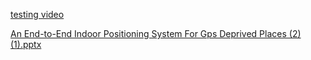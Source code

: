 



[testing video](https://github.com/user-attachments/assets/0199d2ac-1bc6-45a5-aa21-f178204c57aa
)

[An End-to-End Indoor Positioning System For Gps Deprived Places (2) (1).pptx](https://github.com/user-attachments/files/20759201/An.End-to-End.Indoor.Positioning.System.For.Gps.Deprived.Places.2.1.pptx)
